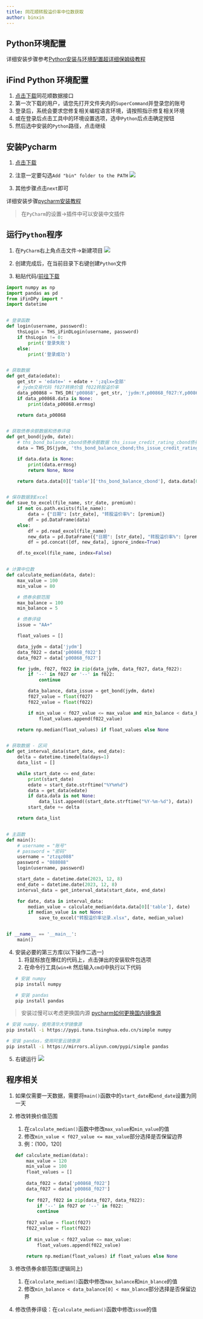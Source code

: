 ```yaml
---
title: 同花顺转股溢价率中位数获取
author: binxin
---
```

## Python环境配置

详细安装步骤参考[Python安装与环境配置超详细保姆级教程](https://blog.csdn.net/m0_57081622/article/details/127180996)

## iFind Python 环境配置

1. [点击下载](http://ft.10jqka.com.cn/index.php?c=index&a=download)同花顺数据接口
2. 第一次下载的用户，请您先打开文件夹内的`SuperCommand`并登录您的账号
3. 登录后，系统会要求您修复相关编程语言环境，请按照指示修复相关环境
4. 或在登录后点击工具中的环境设置选项，选中`Python`后点击确定按钮
5. 然后选中安装的`Python`路径，点击继续

## 安装Pycharm

1. [点击下载](https://www.jetbrains.com/pycharm/download/download-thanks.html?platform=windows&code=PCC)
2. 注意一定要勾选`Add "bin" folder to the PATH`
![](pic/1.png)

3. 其他步骤点击`next`即可

详细安装步骤[pycharm安装教程](https://blog.csdn.net/qq_44809707/article/details/122501118)

> 在`PyCharm`的设置->插件中可以安装中文插件

## 运行`Python`程序

1. 在`PyCharm`右上角点击文件->新建项目
![](pic/2.png)

2. 创建完成后，在当前目录下右键创建`Python`文件
3. 粘贴代码/[前往下载](https://github.com/ZhouBinxin/iFind/blob/master/iFind3.0.py)
```python
import numpy as np
import pandas as pd
from iFinDPy import *
import datetime


# 登录函数
def login(username, password):
    thsLogin = THS_iFinDLogin(username, password)
    if thsLogin != 0:
        print('登录失败')
    else:
        print('登录成功')


# 获取数据
def get_data(edate):
    get_str = 'edate=' + edate + ';zqlx=全部'
    # jydm交易代码 f027转换价值 f022转股溢价率
    data_p00868 = THS_DR('p00868', get_str, 'jydm:Y,p00868_f027:Y,p00868_f022:Y', 'format:list')
    if data_p00868.data is None:
        print(data_p00868.errmsg)

    return data_p00868


# 获取债券余额数据和债券评级
def get_bond(jydm, date):
    # ths_bond_balance_cbond债券余额数据 ths_issue_credit_rating_cbond债券评级
    data = THS_DS(jydm, 'ths_bond_balance_cbond;ths_issue_credit_rating_cbond', ';', '', date, date, 'format:list')

    if data.data is None:
        print(data.errmsg)
        return None, None

    return data.data[0]['table']['ths_bond_balance_cbond'], data.data[0]['table']['ths_issue_credit_rating_cbond']


# 保存数据到Excel
def save_to_excel(file_name, str_date, premium):
    if not os.path.exists(file_name):
        data = {"日期": [str_date], "转股溢价率%": [premium]}
        df = pd.DataFrame(data)
    else:
        df = pd.read_excel(file_name)
        new_data = pd.DataFrame({"日期": [str_date], "转股溢价率%": [premium]})
        df = pd.concat([df, new_data], ignore_index=True)

    df.to_excel(file_name, index=False)


# 计算中位数
def calculate_median(data, date):
    max_value = 100
    min_value = 80

    # 债券余额范围
    max_balance = 100
    min_balance = 5

    # 债券评级
    issue = "AA+"

    float_values = []

    data_jydm = data['jydm']
    data_f022 = data['p00868_f022']
    data_f027 = data['p00868_f027']

    for jydm, f027, f022 in zip(data_jydm, data_f027, data_f022):
        if '--' in f027 or '--' in f022:
            continue

        data_balance, data_issue = get_bond(jydm, date)
        f027_value = float(f027)
        f022_value = float(f022)

        if min_value < f027_value <= max_value and min_balance < data_balance[0] and data_issue is issue:
            float_values.append(f022_value)

    return np.median(float_values) if float_values else None


# 获取数据 - 区间
def get_interval_data(start_date, end_date):
    delta = datetime.timedelta(days=1)
    data_list = []

    while start_date <= end_date:
        print(start_date)
        edate = start_date.strftime("%Y%m%d")
        data = get_data(edate)
        if data.data is not None:
            data_list.append((start_date.strftime("%Y-%m-%d"), data))
        start_date += delta

    return data_list


# 主函数
def main():
    # username = "账号"
    # password = "密码"
    username = "ztzqz088"
    password = "088088"
    login(username, password)

    start_date = datetime.date(2023, 12, 8)
    end_date = datetime.date(2023, 12, 8)
    interval_data = get_interval_data(start_date, end_date)

    for date, data in interval_data:
        median_value = calculate_median(data.data[0]['table'], date)
        if median_value is not None:
            save_to_excel("转股溢价率记录.xlsx", date, median_value)


if __name__ == '__main__':
    main()

```

4. 安装必要的第三方库(以下操作二选一)
	1. 将鼠标放在爆红的代码上，点击弹出的安装软件包选项
	2. 在命令行工具(`win+R` 然后输入`cmd`)中执行以下代码
	```bash
	# 安装 numpy
	pip install numpy

	# 安装 pandas
	pip install pandas
	```

> 安装过慢可以考虑更换国内源 [pycharm如何更换国内镜像源](https://blog.csdn.net/Zenglih/article/details/106975435)

```bash
# 安装 numpy，使用清华大学镜像源
pip install -i https://pypi.tuna.tsinghua.edu.cn/simple numpy

# 安装 pandas，使用阿里云镜像源
pip install -i https://mirrors.aliyun.com/pypi/simple pandas
```

5. 右键运行
![](pic/3.png)
## 程序相关

1. 如果仅需要一天数据，需要将`main()`函数中的`start_date`和`end_date`设置为同一天
2. 修改转换价值范围  
	1. 在`calculate_median()`函数中修改`max_value`和`min_value`的值  
	2. 修改`min_value < f027_value <= max_value`部分选择是否保留边界 
	3. 例：(100，120]  
	```python  
	def calculate_median(data):  
		max_value = 120  
		min_value = 100  
		float_values = []  
  
		data_f022 = data['p00868_f022']  
		data_f027 = data['p00868_f027']  
  
		for f027, f022 in zip(data_f027, data_f022):  
			if '--' in f027 or '--' in f022:  
			continue  
  
		f027_value = float(f027)  
		f022_value = float(f022)  
  
		if min_value < f027_value <= max_value:  
			float_values.append(f022_value)  
  
		return np.median(float_values) if float_values else None  
	```

3. 修改债券余额范围(逻辑同上)
	1. 在`calculate_median()`函数中修改`max_balance`和`min_blance`的值  
	2. 修改`min_balance < data_balance[0] < max_blance`部分选择是否保留边界 
4. 修改债券评级：在`calculate_median()`函数中修改`issue`的值